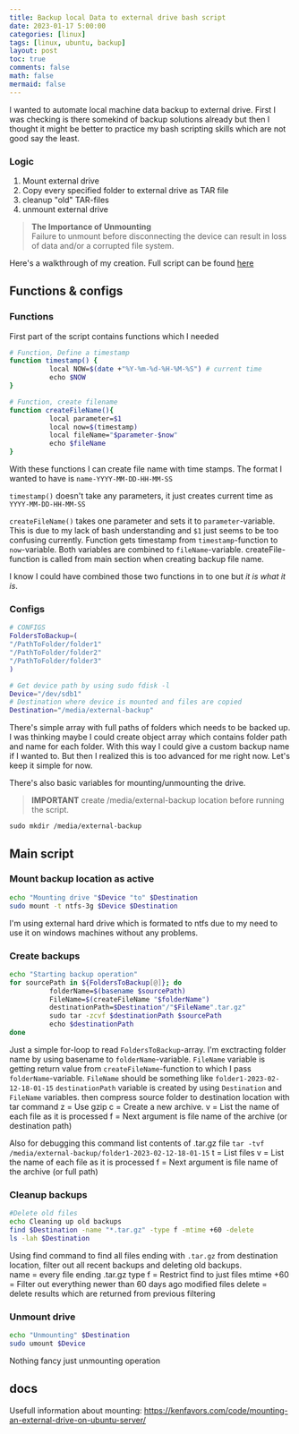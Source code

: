 ```yaml
---
title: Backup local Data to external drive bash script
date: 2023-01-17 5:00:00 
categories: [linux]
tags: [linux, ubuntu, backup]
layout: post
toc: true
comments: false
math: false
mermaid: false
---
```


I wanted to automate local machine data backup to external drive. First I was checking is there somekind of backup solutions already but then I thought it might be better to practice my bash scripting skills which are not good say the least. 

### Logic
1. Mount external drive
2. Copy every specified folder to external drive as TAR file
3. cleanup "old" TAR-files
4. unmount external drive 

>**The Importance of Unmounting**  
>Failure to unmount before disconnecting the device can result in loss of data and/or a corrupted file system.

Here's a walkthrough of my creation. Full script can be found [here](https://github.com/apaivinen/scripts/blob/main/Bash/Backup%20data%20to%20external%20drive/backup.sh)

## Functions & configs
### Functions
First part of the script contains functions which I needed
```bash
# Function, Define a timestamp
function timestamp() {
          local NOW=$(date +"%Y-%m-%d-%H-%M-%S") # current time
          echo $NOW
}

# Function, create filename
function createFileName(){
          local parameter=$1
          local now=$(timestamp)
          local fileName="$parameter-$now"
          echo $fileName
}
```

With these functions I can create file name with time stamps. The format I wanted to have is `name-YYYY-MM-DD-HH-MM-SS`

`timestamp()` doesn't take any parameters, it just creates current time as `YYYY-MM-DD-HH-MM-SS`

`createFileName()` takes one parameter and sets it to `parameter`-variable. This is due to my lack of bash understanding and `$1` just seems to be too confusing currently.
Function gets timestamp from `timestamp`-function to `now`-variable.
Both variables are combined to `fileName`-variable.
createFile-function is called from main section when creating backup file name. 

I know I could have combined those two functions in to one but *it is what it is*.

### Configs

```bash
# CONFIGS
FoldersToBackup=(
"/PathToFolder/folder1"
"/PathToFolder/folder2"
"/PathToFolder/folder3"
)

# Get device path by using sudo fdisk -l
Device="/dev/sdb1"
# Destination where device is mounted and files are copied
Destination="/media/external-backup"
```

There's simple array with full paths of folders which needs to be backed up.
I was thinking maybe I could create object array which contains folder path and name for each folder. With this way I could give a custom backup name if I wanted to. But then I realized this is too advanced for me right now. Let's keep it simple for now. 

There's also basic variables for mounting/unmounting the drive.
> **IMPORTANT** 
> create /media/external-backup location before running the script.

```important
sudo mkdir /media/external-backup
```

## Main script
### Mount backup location as active
```bash
echo "Mounting drive "$Device "to" $Destination
sudo mount -t ntfs-3g $Device $Destination
```

I'm using external hard drive which is formated to ntfs due to my need to use it on windows machines without any problems.

### Create backups

```bash
echo "Starting backup operation"
for sourcePath in ${FoldersToBackup[@]}; do
          folderName=$(basename $sourcePath)
          FileName=$(createFileName "$folderName")
          destinationPath=$Destination"/"$FileName".tar.gz"
          sudo tar -zcvf $destinationPath $sourcePath
          echo $destinationPath
done
```

Just a simple for-loop to read `FoldersToBackup`-array.
I'm exctracting folder name by using basename to `folderName`-variable.
`FileName` variable is getting return value from `createFileName`-function to which I pass `folderName`-variable. `FileName` should be something like `folder1-2023-02-12-18-01-15` 
`destinationPath` variable is created by using `Destination` and `FileName` variables. 
then compress source folder to destination location with tar command
z = Use gzip
c = Create  a  new  archive.
v = List the name of each file as it is processed
f = Next argument is file name of the archive (or destination path)

Also for debugging this command list contents of .tar.gz file `tar -tvf /media/external-backup/folder1-2023-02-12-18-01-15` 
t = List files
v = List the name of each file as it is processed
f = Next argument is file name of the archive (or full path)

### Cleanup backups
```bash
#Delete old files
echo Cleaning up old backups
find $Destination -name "*.tar.gz" -type f -mtime +60 -delete
ls -lah $Destination
```
Using find command to find all files ending with `.tar.gz` from destination location, filter out all recent backups and deleting old backups.  
name = every file ending .tar.gz
type f = Restrict find to just files
mtime +60 = Filter out everything newer than 60 days ago modified files
delete = delete results which are returned from previous filtering

### Unmount drive
```bash
echo "Unmounting" $Destination
sudo umount $Device
```
Nothing fancy just unmounting operation

## docs
Usefull information about mounting: https://kenfavors.com/code/mounting-an-external-drive-on-ubuntu-server/